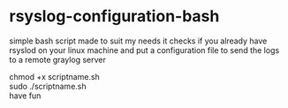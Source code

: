 # rsyslog-configuration-bash
simple bash script made to suit my needs
it checks if you already have rsyslod on your linux machine and put a configuration file to send the logs to a remote graylog server

chmod +x scriptname.sh  
sudo ./scriptname.sh  
have fun
